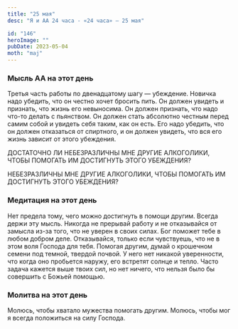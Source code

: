 ```yaml
---
title: "25 мая"
desc: "Я и АА 24 часа - «24 часа» — 25 мая"

id: "146"
heroImage: ""
pubDate: 2023-05-04
moth: "maj"
---
```


### Мысль АА на этот день

Третья часть работы по двенадцатому шагу — убеждение. Новичка надо убедить,
что он честно хочет бросить пить. Он должен увидеть и признать, что жизнь его
невыносима. Он должен признать, что надо что-то делать с пьянством. Он должен
стать абсолютно честным перед самим собой и увидеть себя таким, как он есть.
Его надо убедить, что он должен отказаться от спиртного, и он должен увидеть,
что вся его жизнь зависит от этого убеждения.

ДОСТАТОЧНО ЛИ НЕБЕЗРАЗЛИЧНЫ МНЕ ДРУГИЕ АЛКОГОЛИКИ, ЧТОБЫ ПОМОГАТЬ ИМ
ДОСТИГНУТЬ ЭТОГО УБЕЖДЕНИЯ?

НЕБЕЗРАЗЛИЧНЫ МНЕ ДРУГИЕ АЛКОГОЛИКИ, ЧТОБЫ ПОМОГАТЬ ИМ ДОСТИГНУТЬ ЭТОГО
УБЕЖДЕНИЯ?

### Медитация на этот день

Нет предела тому, чего можно достигнуть в помощи другим. Всегда держи эту
мысль. Никогда не прерывай работу и не отказывайся от замысла из-за того, что
не уверен в своих силах. Бог поможет тебе в любом добром деле. Отказывайся,
только если чувствуешь, что не в этом воля Господа для тебя. Помогая другим,
думай о крошечном семени под темной, твердой почвой. У него нет никакой
уверенности, что когда оно пробьется наружу, его встретят солнце и тепло.
Часто задача кажется выше твоих сил, но нет ничего, что нельзя было бы
совершить с Божьей помощью.

### Молитва на этот день

Молюсь, чтобы хватало мужества помогать другим. Молюсь, чтобы мог я всегда
положиться на силу Господа.
